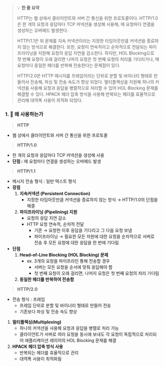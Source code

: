 > 💡 **한 줄 요약**
>
> HTTP는 웹 상에서 클라이언트와 서버 간 통신을 위한 프로토콜이다. HTTP/1.0은 한 개의 요청과 응답마다 TCP 커넥션을 생성해 사용해, 매 요청마다 연결을 생성하는 오버헤드 발생한다.
>
> HTTP/1.1은 위 문제를 지속 커넥션이라는 지정한 타임아웃만큼 커넥션을 종료하지 않는 방식으로 해결한다. 또한, 요청이 연속적이고 순차적으로 전달되는 파이프라이닝을 지원해 요청의 응답 지연을 감소한다. 하지만, HOL Blocking으로 첫 번째 요청이 오래 걸리면 나머지 요청은 첫 번째 요청의 처리를 기다리거나, 매 요청마다 동일한 헤더를 반복해 전송한다는 문제점이 있다.
>
> HTTP/2.0은 HTTP 메시지를 프레임이라는 단위로 분할 및 바이너리 형태로 만들어서 전송해, 파싱 및 전송 속도가 향상 되었다. 멀티플렉싱을 지원해 하나의 커넥션을 사용해 요청과 응답을 병렬적으로 처리할 수 있어 HOL Blocking 문제를 해결할 수 있다. HPACK 헤더 압축 방식을 사용해 반복되는 헤더를 효율적으로 관리해 대역폭 사용이 최적화 되었다.

### 1. 🤔 왜 사용하는가

> **HTTP**

- 웹 상에서 클라이언트와 서버 간 통신을 위한 프로토콜

> **HTTP/1.0**

- 한 개의 요청과 응답마다 TCP 커넥션을 생성해 사용
- **단점 :** 매 요청마다 연결을 생성하는 오버헤드 발생

> **HTTP/1.1**

- 메시지 전송 형식 : 일반 텍스트 형식
- **장점**
  1. **지속커넥션 (Persistent Connection)**
     - 지정한 타임아웃만큼 커넥션을 종료하지 않는 방식
       → HTTP/1.0의 단점을 해결
  2. **파이프라이닝 (Pipelining) 지원**
     - 요청의 응답 지연 감소
     - HTTP 요청 연속적, 순차적 전달
       - 기존 → 요청한 이후 응답을 기다리고 그 다음 요청 보냄
       - 파이프라이닝 → 필요한 모든 자원에 대한 요청을 순차적으로 서버로 전송 후 모든 요청에 대한 응답을 한 번에 기다림
- **단점**
  1. **Head-of-Line Blocking (HOL Blocking) 문제**
     - ex. 3개의 요청을 파이프라인 통해 전송할 경우
       - 서버는 모든 요청을 순서에 맞춰 응답해야 함
       - 첫 번째 요청이 오래 걸리면, 나머지 요청은 첫 번째 요청의 처리 기다림
  2. **동일한 헤더를 반복하여 전송함**

> **HTTP/2.0**

- 전송 형식 : 프레임
  - 프레임 단위로 분할 및 바이너리 형태로 만들어 전송
  - 기존보다 파싱 및 전송 속도 향상

1. **멀티플렉싱(Multiplexing)**
   - 하나의 커넥션을 사용해 요청과 응답을 병렬로 처리 가능
   - 클라이언트가 서버로 여러 요청을 동시에 보내도 각 요청이 독립적으로 처리되어 애플리케이션 레이어의 HOL Blocking 문제를 해결
2. **HPACK 헤더 압축 방식 사용**
   - 반복되는 헤더를 효율적으로 관리
   - 대역폭 사용이 최적화됨
